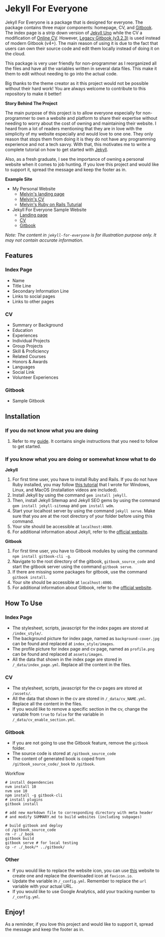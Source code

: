 # Jekyll For Everyone

Jekyll For Everyone is a package that is designed for everyone. The package contains three major components: homepage, CV, and [Gitbook](http://www.gitbook.com). The index page is a strip down version of [Jekyll Uno](https://github.com/joshgerdes/jekyll-uno) while the CV a modification of [Online CV](https://github.com/sharu725/online-cv). However, [Legacy Gitbook (v3.2.3)](https://github.com/GitbookIO/gitbook) is used instead of modern Gitbook (v4+). The main reason of using it is due to the fact that users can own their source code and edit them locally instead of doing it on the cloud. 

This package is very user friendly for non-programmer as I reorganized all the files and have all the variables written in several data files. This make it them to edit without needing to go into the actual code. 

Big thanks to the theme creator as it this project would not be possible without their hard work! You are always welcome to contribute to this repository to make it better!

**Story Behind The Project**

The main purpose of this project is to allow everyone especially for non-programmer to own a website and platform to share their expertise without needing to worry about the cost of owning and maintaining their website. I heard from a lot of readers mentioning that they are in love with the simplicity of my website especially and would love to one one. They only reason that stops them from doing it is they do not have any programming experience and not a tech savvy. With that, this motivates me to write a complete tutorial on how to get started with [Jekyll](http://melvinchng.github.io/jekyll). 

Also, as a fresh graduate, I see the importance of owning a personal website when it comes to job hunting. If you love this project and would like to support it, spread the message and keep the footer as in. 

**Example Site**
- My Personal Website
  - [Melvin's landing page](https://melvinchng.github.io)
  - [Melvin's CV](https://melvinchng.github.io/cv)
  - [Melvin's Ruby on Rails Tuturial](https://melvinchng.github.io/rails)
- Jekyll For Everyone Sample Website
  - [Landing page](https://jekyll-for-everyone.github.io)
  - [CV](https://jekyll-for-everyone.github.io/cv)
  - [Gitbook](https://melvinchng.github.io/gitbook)

_Note: The content in `jekyll-for-everyone` is for illustration purpose only. It may not contain accurate information._

## Features
### Index Page
- Name
- Title Line
- Secondary Information Line
- Links to social pages
- Links to other pages
### CV
- Summary or Background
- Education
- Experiences
- Individual Projects
- Group Projects
- Skill & Proficiency
- Related Courses
- Honors & Awards
- Languages
- Social Link
- Volunteer Experiences
### Gitbook
- Sample Gitbook

## Installation
### If you do not know what you are doing
1. Refer to my [guide](http://melvinchng.github.io/jekyll). It contains single instructions that you need to follow to get started.
### If you know what you are doing or somewhat know what to do
**Jekyll**
1. For first time user, you have to install Ruby and Rails. If you do not have Ruby installed, you may follow [this tutorial](http://melvinchng.github.io/rails/RubyOnRailsInstallation.html) that I wrote for Windows, Linux, and MacOS (installation videos are included).
2. Install Jekyll by using the command `gem install jekyll`.
3. Then, install Jekyll Sitemap and Jekyll SEO gems by using the command `gem install jekyll-sitemap` and `gem install wdm`.
4. Start your localhost server by using the command `jekyll serve`. Make sure that you are at the root directory of your folder before using this command.
5. Your site should be accessible at `localhost:4000`.
6. For additional information about Jekyll, refer to the [official website](http://jekyllrb.com/). 

**Gitbook**
1. For first time user, you have to Gitbook modules by using the command `npm install gitbook-cli -g`.
2. Navigate to the root directory of the gitbook, `gitbook_source_code` and start the gitbook server using the command `gitbook serve`. 
3. If there are missing some packages for gitbook, use the command `gitbook install`.
4. Your site should be accessible at `localhost:4000`.
5. For additional information about Gitbook, refer to the [official website](https://github.com/GitbookIO/gitbook). 

## How To Use
### Index Page
- The stylesheet, scripts, javascript for the index pages are stored at `/index_style/`.
- The background picture for index page, named as `background-cover.jpg` can be found and replaced at `index_style/images`.
- The profile picture for index page and cv page, named as `profile.png` can be found and replaced at `assets/images`.
- All the data that shown in the index page are stored in `/_data/index_page.yml`. Replace all the content in the files.

### CV
- The stylesheet, scripts, javascript for the cv pages are stored at `/assets/`.
- All the data that shown in the cv are stored in `/_data/cv_NAME.yml`. Replace all the content in the files.
- If you would like to remove a specific section in the cv, change the variable from `true` to `false` for the variable in `/_data/cv_enable_section.yml`.

### Gitbook
- If you are not going to use the Gitbook feature, remove the `gitbook` folder.
- The source code is stored at `/gitbook_source_code`
- The content of generated book is coped from `/gitbook_source_code/_book` to `/gitbook`.

Workflow
```shell
# install dependencies
nvm install 10
nvm use 10
npm install -g gitbook-cli
# install plugins
gitbook install 

# add new markdown file to corresponding directory with meta header
# and modify SUMMARY.md to build websites (including subpages)

# build gitbook and deploy
cd /gitbook_source_code
rm -r ./_book
gitbook build
gitbook serve # for local testing
cp -r ./_book/* ../gitbook/ 
```


### Other
- If you would like to replace the website icon, you can use [this](https://favicon.io/) website to create one and replace the downloaded icon at `favicon.io`.
- Update the variable in `/_config.yml`. Remember to replace the `url` variable with your actual URL.
- If you would like to use Google Analytics, add your tracking number to `/_config.yml`.

## Enjoy!

As a reminder, if you love this project and would like to support it, spread the message and keep the footer as in. 
